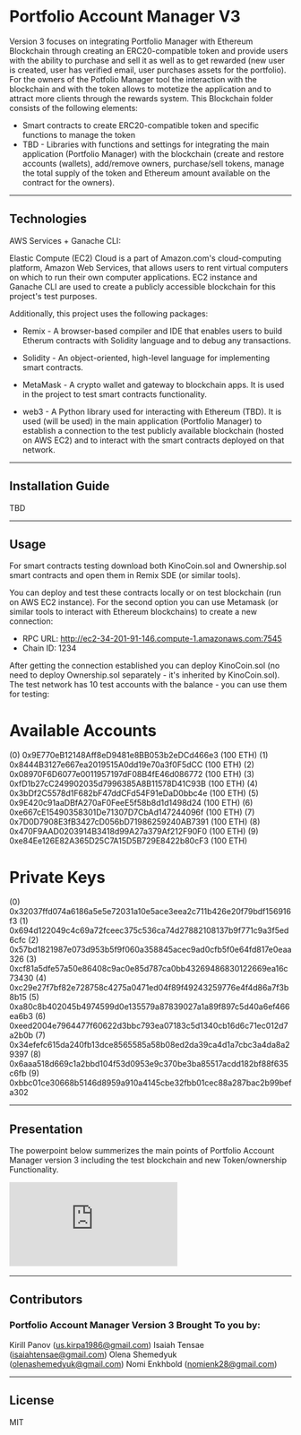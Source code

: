 # Portfolio Account Manager V3
Version 3 focuses on integrating Portfolio Manager with Ethereum Blockchain through creating an ERC20-compatible token and provide users with the ability to purchase and sell it as well as to get rewarded (new user is created, user has verified email, user purchases assets for the portfolio). For the owners of the Potfolio Manager tool the interaction with the blockchain and with the token allows to motetize the application and to attract more clients through the rewards system. This Blockchain folder consists of the following elements:
* Smart contracts to create ERC20-compatible token and specific functions to manage the token
* TBD - Libraries with functions and settings for integrating the main application (Portfolio Manager) with the blockchain (create and restore accounts (wallets), add/remove owners, purchase/sell tokens, manage the total supply of the token and Ethereum amount available on the contract for the owners).
 
---

## Technologies 

AWS Services + Ganache CLI: 

Elastic Compute (EC2) Cloud is a part of Amazon.com's cloud-computing platform, Amazon Web Services, that allows users to rent virtual computers on which to run their own computer applications. EC2 instance and Ganache CLI are used to create a publicly accessible blockchain for this project's test purposes. 

Additionally, this project uses the following packages: 

* Remix - A browser-based compiler and IDE that enables users to build Etherum contracts with Solidity language and to debug any transactions. 

* Solidity - An object-oriented, high-level language for implementing smart contracts. 

* MetaMask - A crypto wallet and gateway to blockchain apps. It is used in the project to test smart contracts functionality.

* web3 - A Python library used for interacting with Ethereum (TBD). It is used (will be used) in the main application (Portfolio Manager) to establish a connection to the test publicly available blockchain (hosted on AWS EC2) and to interact with the smart contracts deployed on that network. 

---

## Installation Guide 

TBD

---

## Usage 

For smart contracts testing download both KinoCoin.sol and Ownership.sol smart contracts and open them in Remix SDE (or similar tools). 

You can deploy and test these contracts locally or on test blockchain (run on AWS EC2 instance). For the second option you can use Metamask (or similar tools to interact with Ethereum blockchains) to create a new connection:
* RPC URL: http://ec2-34-201-91-146.compute-1.amazonaws.com:7545
* Chain ID: 1234

After getting the connection established you can deploy KinoCoin.sol (no need to deploy Ownership.sol separately - it's inherited by KinoCoin.sol). The test network has 10 test accounts with the balance - you can use them for testing:

Available Accounts
==================
(0) 0x9E770eB12148Aff8eD9481e8BB053b2eDCd466e3 (100 ETH)
(1) 0x8444B3127e667ea2019515A0dd19e70a3f0F5dCC (100 ETH)
(2) 0x08970F6D6077e0011957197dF08B4fE46d086772 (100 ETH)
(3) 0xfD1b27cC249902035d7996385A8B11578D41C93B (100 ETH)
(4) 0x3bDf2C5578d1F682bF47ddCFd54F91eDaD0bbc4e (100 ETH)
(5) 0x9E420c91aaDBfA270aF0FeeE5f58b8d1d1498d24 (100 ETH)
(6) 0xe667cE15490358301De71307D7CbAd147244096f (100 ETH)
(7) 0x7D0D7908E3fB3427cD056bD71986259240AB7391 (100 ETH)
(8) 0x470F9AAD0203914B3418d99A27a379Af212F90F0 (100 ETH)
(9) 0xe84Ee126E82A365D25C7A15D5B729E8422b80cF3 (100 ETH)

Private Keys
==================
(0) 0x32037ffd074a6186a5e5e72031a10e5ace3eea2c711b426e20f79bdf156916f3
(1) 0x694d122049c4c69a72fceec375c536ca74d27882108137b9f771c9a3f5ed6cfc
(2) 0x57bd1821987e073d953b5f9f060a358845acec9ad0cfb5f0e64fd817e0eaa326
(3) 0xcf81a5dfe57a50e86408c9ac0e85d787ca0bb43269486830122669ea16c73430
(4) 0xc29e27f7bf82e728758c4275a0471ed04f89f49243259776e4f4d86a7f3b8b15
(5) 0xa80c8b402045b4974599d0e135579a87839027a1a89f897c5d40a6ef466ea6b3
(6) 0xeed2004e7964477f60622d3bbc793ea07183c5d1340cb16d6c71ec012d7a2b0b
(7) 0x34efefc615da240fb13dce8565585a58b08ed2da39ca4d1a7cbc3a4da8a29397
(8) 0x6aaa518d669c1a2bbd104f53d0953e9c370be3ba85517acdd182bf88f635c6fb
(9) 0xbbc01ce30668b5146d8959a910a4145cbe32fbb01cec88a287bac2b99befa302

---

## Presentation  

The powerpoint below summerizes the main points of Portfolio Account Manager version 3 including the test blockchain and new Token/ownership Functionality.

![powerpoint_3](https://github.com/Oleener/Portfolio_Account_Manager/blob/main/Instructions/Portfolio%20Account%20Manager%20V3.pdf)

---

## Contributors

### Portfolio Account Manager Version 3 Brought To you by:

Kirill Panov (us.kirpa1986@gmail.com)
Isaiah Tensae (isaiahtensae@gmail.com)
Olena Shemedyuk (olenashemedyuk@gmail.com)
Nomi Enkhbold (nomienk28@gmail.com)

---

## License

MIT
